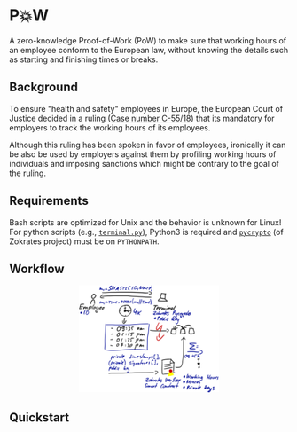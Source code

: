 # P💥W
A zero-knowledge Proof-of-Work (PoW) to make sure that working hours of an employee conform to the European law, without knowing the details such as starting and finishing times or breaks.

## Background
To ensure "health and safety" employees in Europe, the European Court of Justice decided in a ruling ([Case number C-55/18](http://curia.europa.eu/juris/liste.jsf?num=C-55/18&language=EN)) that its mandatory for employers to track the working hours of its employees.

Although this ruling has been spoken in favor of employees, ironically it can be also be used by employers against them by profiling working hours of individuals and imposing sanctions which might be contrary to the goal of the ruling.

## Requirements
Bash scripts are optimized for Unix and the behavior is unknown for Linux! For python scripts (e.g., [`terminal.py`](./blob/master/bin/terminal.py)), Python3 is required and [`pycrypto`](https://github.com/Zokrates/pycrypto) (of Zokrates project) must be on `PYTHONPATH`.

## Workflow
<p align="center">
    <img src="./workflow.png" width="50%" height="50%">
</p>

## Quickstart
